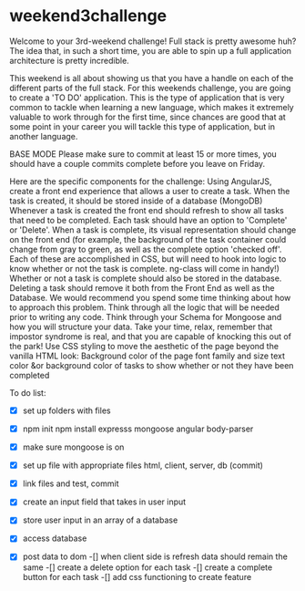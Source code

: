 # weekend3challenge

Welcome to your 3rd-weekend challenge! Full stack is pretty awesome huh? The idea that, in such a short time, you are able to spin up a full application architecture is pretty incredible.

This weekend is all about showing us that you have a handle on each of the different parts of the full stack. For this weekends challenge, you are going to create a 'TO DO' application. This is the type of application that is very common to tackle when learning a new language, which makes it extremely valuable to work through for the first time, since chances are good that at some point in your career you will tackle this type of application, but in another language.

BASE MODE
Please make sure to commit at least 15 or more times, you should have a couple commits complete before you leave on Friday.

Here are the specific components for the challenge:
Using AngularJS, create a front end experience that allows a user to create a task.
When the task is created, it should be stored inside of a database (MongoDB)
Whenever a task is created the front end should refresh to show all tasks that need to be completed.
Each task should have an option to 'Complete' or 'Delete'.
When a task is complete, its visual representation should change on the front end (for example, the background of the task container could change from gray to green, as well as the complete option 'checked off'. Each of these are accomplished in CSS, but will need to hook into logic to know whether or not the task is complete. ng-class will come in handy!)
Whether or not a task is complete should also be stored in the database.
Deleting a task should remove it both from the Front End as well as the Database.
We would recommend you spend some time thinking about how to approach this problem. Think through all the logic that will be needed prior to writing any code. Think through your Schema for Mongoose and how you will structure your data. Take your time, relax, remember that impostor syndrome is real, and that you are capable of knocking this out of the park!
Use CSS styling to move the aesthetic of the page beyond the vanilla HTML look:
Background color of the page
font family and size
text color &or background color of tasks to show whether or not they have been completed

To do list:
-[x] set up folders with files
-[x] npm init npm install expresss mongoose angular body-parser
-[x] make sure mongoose is on
-[x] set up file with appropriate files html, client, server, db (commit)
-[x] link files and test, commit
-[x] create an input field that takes in user input
-[x] store user input in an array of a database
-[x] access database
-[x] post data to dom
-[] when client side is refresh data should remain the same
-[] create a delete option for each task
-[] create a complete button for each task
-[] add css functioning to create feature


